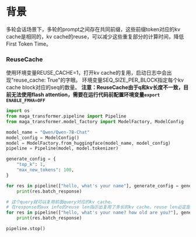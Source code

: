 # 背景
多轮会话场景下，多轮的prompt之间存在共同前缀，这些前缀token对应的kv cache是相同的，kv cache的reuse，可以减少这些重复部分的计算时间，降低First Token Time。

### ReuseCache
使用环境变量REUSE_CACHE=1，打开kv cache的复用，启动日志中会出现"reuse_cache: True"的字眼。
环境变量SEQ_SIZE_PER_BLOCK指定每个kv cache block对应的seq的数量。
**注意：ReuseCache由于q和kv长度不一致，目前无法使用flash attention，需要在运行代码前配置环境变量`export ENABLE_FMHA=OFF`**

``` python
import os
from maga_transformer.pipeline import Pipeline
from maga_transformer.model_factory import ModelFactory, ModelConfig

model_name = "Qwen/Qwen-7B-Chat"
model_config = ModelConfig()
model = ModelFactory.from_huggingface(model_name, model_config)
pipeline = Pipeline(model, model.tokenizer)

generate_config = {
    "top_k": 1,
    "max_new_tokens": 100,
}

for res in pipeline(["hello, what's your name"], generate_config = generate_config):
    print(res.batch_response)

# 这个query就可以复用前面query对应的kv cache。
# 在response的aux info的reuse len指示出复用了多长的kv cache。reuse len必定是SEQ_SIZE_PER_BLOCK的整数倍。
for res in pipeline(["hello, what's your name? how old are you?"], generate_config = generate_config):
    print(res.batch_response)

pipeline.stop()

```
